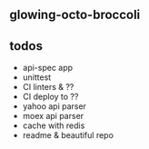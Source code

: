 glowing-octo-broccoli
---

## todos
- api-spec app
- unittest
- CI linters & ??
- CI deploy to ??
- yahoo api parser
- moex api parser
- cache with redis
- readme & beautiful repo
